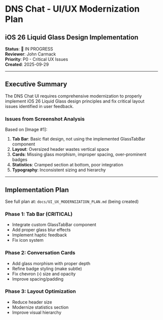 # DNS Chat - UI/UX Modernization Plan
## iOS 26 Liquid Glass Design Implementation

**Status**: 🔴 IN PROGRESS  
**Reviewer**: John Carmack  
**Priority**: P0 - Critical UX Issues  
**Created**: 2025-09-29

---

## Executive Summary

The DNS Chat UI requires comprehensive modernization to properly implement iOS 26 Liquid Glass design principles and fix critical layout issues identified in user feedback.

### Issues from Screenshot Analysis

Based on [Image #1]:

1. **Tab Bar**: Basic flat design, not using the implemented GlassTabBar component
2. **Layout**: Oversized header wastes vertical space
3. **Cards**: Missing glass morphism, improper spacing, over-prominent badges
4. **Statistics**: Cramped section at bottom, poor integration
5. **Typography**: Inconsistent sizing and hierarchy

---

## Implementation Plan

See full plan at: `docs/UI_UX_MODERNIZATION_PLAN.md` (being created)

### Phase 1: Tab Bar (CRITICAL)
- Integrate custom GlassTabBar component
- Add proper glass blur effects
- Implement haptic feedback
- Fix icon system

### Phase 2: Conversation Cards
- Add glass morphism with proper depth
- Refine badge styling (make subtle)
- Fix chevron (›) size and opacity  
- Improve spacing/padding

### Phase 3: Layout Optimization
- Reduce header size
- Modernize statistics section
- Improve visual hierarchy


